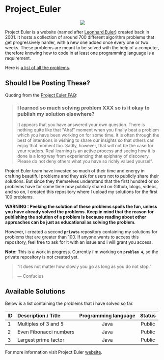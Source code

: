 # Project_Euler

 <p align="center">
 <img src="https://upload.wikimedia.org/wikipedia/commons/thumb/d/d7/Leonhard_Euler.jpg/186px-Leonhard_Euler.jpg">
 </p>
 
Project Euler is a website (named after [Leonhard Euler](https://en.wikipedia.org/wiki/Leonhard_Euler)) created back in 2001. 
It hosts a collection of around 700 different algorithm problems that get progressively harder, with a new one added once every one or two weeks.
These problems are meant to be solved with the help of a computer, therefore knowing how to code in at least one programming language is a requirement.

Here is [a list of all the problems](https://projecteuler.net/archives).

## Should I be Posting These?
Quoting from the [Project Euler FAQ](https://projecteuler.net/about):
>### I learned so much solving problem XXX so is it okay to publish my solution elsewhere?
>
>It appears that you have answered your own question. There is nothing quite like that "Aha!" moment when you finally beat a problem which you have been working on for some time.
It is often through the best of intentions in wishing to share our insights so that others can enjoy that moment too. Sadly, however, that will not be the case for your readers.
Real learning is an active process and seeing how it is done is a long way from experiencing that epiphany of discovery. Please do not deny others what you have so richly valued
yourself.

Project Euler team have invested so much of their time and energy in crafting beautiful problems and they ask for users not to publicly share their solutions. 
But since they themselves understand that the first hundred or so problems have for some time now publicly shared on Github, blogs, videos, and so on, I created this repository
where I upload my solutions for the first 100 problems.

 **WARNING : Peeking the solution of these problems spoils the fun, unless you have already solved the problems. Keep in mind that the reason for publishing the solution
 of a problem is because reading about other approaches can be just as educational as solving the problem.**

However, i created a second **```private```** repository containing my solutions for problems that are greater than 100. If anyone wants to access this repository, feel free
to ask for it with an issue and i will grant you access.

**Note:** This is a work in progress. Currently i'm working on **```problem 4```**, so the private repository is not created yet.

>“It does not matter how slowly you go as long as you do not stop.”
>
>― Confucius

## Available Solutions
Below is a list containing the problems that i have solved so far.

| **ID** | **Description / Title** | **Programming language** | **Status** |
|--------|:------------------------|:------------------------:|:----------:|
|1|Multiples of 3 and 5 |Java| Public
| 2 |Even Fibonacci numbers |Java| Public
| 3 |Largest prime factor |Java| Public



For more information visit Project Euler [website](https://projecteuler.net/).
